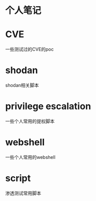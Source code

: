 ﻿# 个人笔记

# CVE

一些测试过的CVE的poc

# shodan

shodan相关脚本

# privilege escalation

一些个人常用的提权脚本

# webshell

一些个人常用的webshell

# script

渗透测试常用脚本

